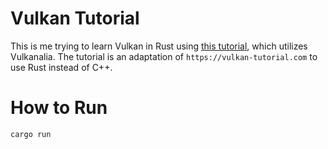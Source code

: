 # Vulkan Tutorial

This is me trying to learn Vulkan in Rust using [this tutorial](https://kylemayes.github.io/vulkanalia/), which utilizes Vulkanalia. The tutorial is an adaptation of `https://vulkan-tutorial.com` to use Rust instead of C++.

# How to Run
```
cargo run
```
